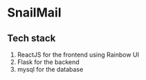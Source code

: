 # SnailMail
## Tech stack
 1. ReactJS for the frontend using Rainbow UI
 2. Flask for the backend
 3. mysql for the database

